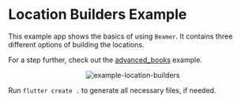 # Location Builders Example

This example app shows the basics of using `Beamer`. 
It contains three different options of building the locations.

For a step further, check out the [advanced_books](https://github.com/slovnicki/beamer/tree/master/examples/advanced_books) example.

<p align="center">
<img src="https://raw.githubusercontent.com/slovnicki/beamer/master/examples/location_builders/example-location-builders.gif" alt="example-location-builders">
</p>

Run `flutter create .` to generate all necessary files, if needed.